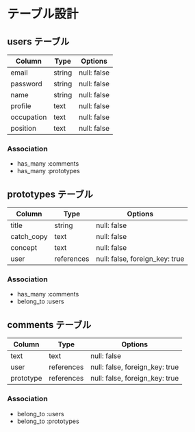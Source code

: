# テーブル設計

## users テーブル

| Column             | Type   | Options     |
| ------------------ | ------ | ----------- |
| email              | string | null: false |
| password           | string | null: false |
| name               | string | null: false |
| profile            | text   | null: false |
| occupation         | text   | null: false |
| position           | text   | null: false |

### Association

- has_many :comments
- has_many :prototypes

## prototypes テーブル

| Column         | Type       | Options                       |
| -------------- | ---------- | ----------------------------- |
| title          | string     | null: false                   |
| catch_copy     | text       | null: false                   |
| concept        | text       | null: false                   |
| user           | references | null: false, foreign_key: true|

### Association

- has_many :comments
- belong_to :users



## comments テーブル

| Column     | Type       | Options                        |
| ---------- | ---------- | ------------------------------ |
| text       | text       | null: false                    |
| user       | references | null: false, foreign_key: true |
| prototype  | references | null: false, foreign_key: true |

### Association

- belong_to :users
- belong_to :prototypes